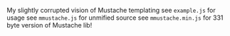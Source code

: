 My slightly corrupted vision of Mustache templating
see `example.js` for usage
see `mmustache.js` for unmified source
see `mmustache.min.js` for 331 byte version of Mustache lib!
